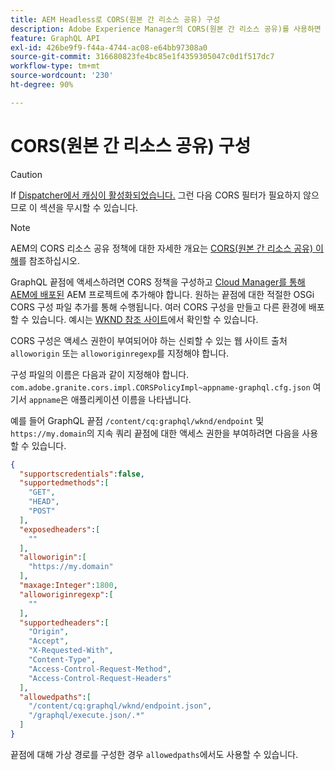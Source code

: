 ```yaml
---
title: AEM Headless로 CORS(원본 간 리소스 공유) 구성
description: Adobe Experience Manager의 CORS(원본 간 리소스 공유)를 사용하면 Headless 웹 애플리케이션에서 AEM에 대한 클라이언트측 호출을 할 수 있습니다. GraphQL 끝점에 대한 액세스를 활성화하려면 CORS 구성이 필요합니다.
feature: GraphQL API
exl-id: 426be9f9-f44a-4744-ac08-e64bb97308a0
source-git-commit: 316680823fe4bc85e1f4359305047c0d1f517dc7
workflow-type: tm+mt
source-wordcount: '230'
ht-degree: 90%

---
```


# CORS(원본 간 리소스 공유) 구성

>[!CAUTION]
>
>If [Dispatcher에서 캐싱이 활성화되었습니다.](/help/headless/deployment/dispatcher-caching.md) 그런 다음 CORS 필터가 필요하지 않으므로 이 섹션을 무시할 수 있습니다.

>[!NOTE]
>
>AEM의 CORS 리소스 공유 정책에 대한 자세한 개요는 [CORS(원본 간 리소스 공유) 이해](https://experienceleague.adobe.com/docs/experience-manager-learn/foundation/security/understand-cross-origin-resource-sharing.html?lang=ko-KR#understand-cross-origin-resource-sharing-(cors))를 참조하십시오.

GraphQL 끝점에 액세스하려면 CORS 정책을 구성하고 [Cloud Manager를 통해 AEM에 배포된](/help/implementing/cloud-manager/deploy-code.md) AEM 프로젝트에 추가해야 합니다. 원하는 끝점에 대한 적절한 OSGi CORS 구성 파일 추가를 통해 수행됩니다. 여러 CORS 구성을 만들고 다른 환경에 배포할 수 있습니다. 예시는 [WKND 참조 사이트](https://github.com/adobe/aem-guides-wknd/tree/master/ui.config/src/main/content/jcr_root/apps/wknd/osgiconfig)에서 확인할 수 있습니다.

CORS 구성은 액세스 권한이 부여되어야 하는 신뢰할 수 있는 웹 사이트 출처 `alloworigin` 또는 `alloworiginregexp`를 지정해야 합니다.

구성 파일의 이름은 다음과 같이 지정해야 합니다. `com.adobe.granite.cors.impl.CORSPolicyImpl~appname-graphql.cfg.json` 여기서 `appname`은 애플리케이션 이름을 나타냅니다.

예를 들어 GraphQL 끝점 `/content/cq:graphql/wknd/endpoint` 및 `https://my.domain`의 지속 쿼리 끝점에 대한 액세스 권한을 부여하려면 다음을 사용할 수 있습니다.

```json
{
  "supportscredentials":false,
  "supportedmethods":[
    "GET",
    "HEAD",
    "POST"
  ],
  "exposedheaders":[
    ""
  ],
  "alloworigin":[
    "https://my.domain"
  ],
  "maxage:Integer":1800,
  "alloworiginregexp":[
    ""
  ],
  "supportedheaders":[
    "Origin",
    "Accept",
    "X-Requested-With",
    "Content-Type",
    "Access-Control-Request-Method",
    "Access-Control-Request-Headers"
  ],
  "allowedpaths":[
    "/content/cq:graphql/wknd/endpoint.json",
    "/graphql/execute.json/.*"
  ]
}
```

끝점에 대해 가상 경로를 구성한 경우 `allowedpaths`에서도 사용할 수 있습니다.
